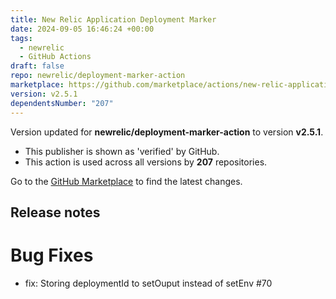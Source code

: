 ```yaml
---
title: New Relic Application Deployment Marker
date: 2024-09-05 16:46:24 +00:00
tags:
  - newrelic
  - GitHub Actions
draft: false
repo: newrelic/deployment-marker-action
marketplace: https://github.com/marketplace/actions/new-relic-application-deployment-marker
version: v2.5.1
dependentsNumber: "207"
---
```



Version updated for **newrelic/deployment-marker-action** to version **v2.5.1**.
- This publisher is shown as 'verified' by GitHub.
- This action is used across all versions by **207** repositories.

Go to the [GitHub Marketplace](https://github.com/marketplace/actions/new-relic-application-deployment-marker) to find the latest changes.

## Release notes

# Bug Fixes
- fix: Storing deploymentId to setOuput instead of setEnv #70

